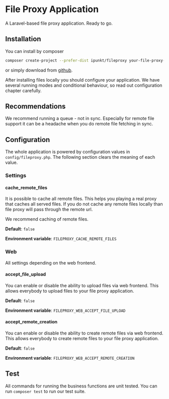 # File Proxy Application

A Laravel-based file proxy application. Ready to go.


## Installation

You can install by composer
```bash
composer create-project --prefer-dist ipunkt/fileproxy your-file-proxy-app
```

or simply download from [github](https://github.io/ipunkt/fileproxy).

After installing files locally you should configure your application. We have several running modes and conditional behaviour, so read out configuration chapter carefully.

## Recommendations

We recommend running a queue - not in sync. Especially for remote file support it can be a headache when you do remote file fetching in sync.


## Configuration

The whole application is powered by configuration values in `config/fileproxy.php`. The following section clears the meaning of each value.

### Settings

#### cache_remote_files

It is possible to cache all remote files. This helps you playing a real proxy that caches all served files. If you do not cache any remote files locally than file proxy will pass through the remote url.

We recommend caching of remote files.

**Default**: `false`

**Environment variable**: `FILEPROXY_CACHE_REMOTE_FILES`


### Web

All settings depending on the web frontend.

#### accept_file_upload

You can enable or disable the ability to upload files via web frontend. This allows everybody to upload files to your file proxy application.

**Default**: `false`

**Environment variable**: `FILEPROXY_WEB_ACCEPT_FILE_UPLOAD`

#### accept_remote_creation

You can enable or disable the ability to create remote files via web frontend. This allows everybody to create remote files to your file proxy application.

**Default**: `false`

**Environment variable**: `FILEPROXY_WEB_ACCEPT_REMOTE_CREATION`

## Test

All commands for running the business functions are unit tested. You can run `composer test` to run our test suite.
